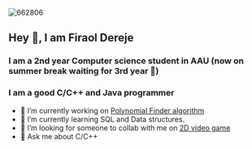 ![662806](https://github.com/Wildude/Wildude/assets/122345410/390e1107-6ab7-4fc6-a643-ddca607276df)
## Hey 👋, I am Firaol Dereje
### I am a 2nd year Computer science student in AAU (now on summer break waiting for 3rd year 🤞)
### I am a good C/C++ and Java programmer
- 🔭 I’m currently working on <a href = "https://github.com/Wildude/Polynomial-tracer">Polynomial Finder algorithm</a>
- 🌱 I’m currently learning SQL and Data structures.
- 👯 I’m looking for someone to collab with me on <a href = "https://github.com/Wildude/2D-video-game">2D video game</a>
- 💬 Ask me about C/C++
<!--
**Wildude/Wildude** is a ✨ _special_ ✨ repository because its `README.md` (this file) appears on your GitHub profile.

Here are some ideas to get you started:
- 👯 I’m looking to collaborate on ...
- 🤔 I’m looking for help with ...
- 💬 Ask me about ...
- 📫 How to reach me: ...
- 😄 Pronouns: ...
- ⚡ Fun fact: ...
-->

